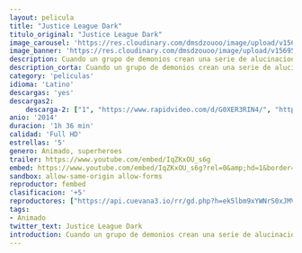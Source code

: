 ```yaml
---
layout: pelicula
title: "Justice League Dark"
titulo_original: "Justice League Dark" 
image_carousel: 'https://res.cloudinary.com/dmsdzouoo/image/upload/v1569559248/justice-league-dark-min_vx4dc4.jpg'
image_banner: 'https://res.cloudinary.com/dmsdzouoo/image/upload/v1569559248/medium-athah-220-gsm-paper-wall-poster-13-19-inches-justice-original-imaf9ushyg4vy2pz-min_ro5lvh.jpg'
description: Cuando un grupo de demonios crean una serie de alucinaciones entre la población que les lleva a cometer crímenes violentos, Batman y el resto de la Liga de la Justicia se ve en la necesidad de formar un nuevo grupo de superhéroes con capacidades mágicas, liderado por Constantine, para salvar a la humanidad.
description_corta: Cuando un grupo de demonios crean una serie de alucinaciones entre la población que les lleva a cometer crímenes violentos, Batman y el resto de la Liga de la Justicia se ve en la necesidad de formar un nuevo grupo de superhéroes con capacidades mágicas, liderado por Constantine, para salvar a la humanidad.
category: 'peliculas'
idioma: 'Latino'
descargas: 'yes'
descargas2:
    descarga-2: ["1", "https://www.rapidvideo.com/d/G0XER3RIN4/", "https://www.google.com/s2/favicons?domain=www.rapidvideo.com","RapidVideo","https://res.cloudinary.com/imbriitneysam/image/upload/v1541473684/mexico.png", "Latino", "Full HD"]
anio: '2014'
duracion: '1h 36 min'
calidad: 'Full HD'
estrellas: '5'
genero: Animado, superheroes
trailer: https://www.youtube.com/embed/IqZKxOU_s6g
embed: https://www.youtube.com/embed/IqZKxOU_s6g?rel=0&amp;hd=1&border=0&wmode=opaque&enablejsapi=1&modestbranding=1&controls=1&showinfo=1
sandbox: allow-same-origin allow-forms
reproductor: fembed
clasificacion: '+5'
reproductores: ["https://api.cuevana3.io/rr/gd.php?h=ek5lbm9xYWNrS0xJMVp5b21KREk0dFBLbjVkaHhkRGdrOG1jbnBpUnhhS1ZtM2lZbjY3SjZjUFJkbVJsdkxPL3ZxeUVxb0dVdyt5WHBZS0ZtY1hRbzg2U3FadVkyUT09"]
tags:
- Animado
twitter_text: Justice League Dark
introduction: Cuando un grupo de demonios crean una serie de alucinaciones entre la población que les lleva a cometer crímenes violentos, Batman y el resto de la Liga de la Justicia se ve en la necesidad de formar un nuevo grupo de superhéroes con capacidades mágicas, liderado por Constantine, para salvar a la humanidad.
---
```












